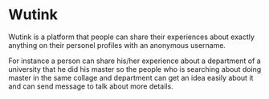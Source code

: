 # Wutink

Wutink is a platform that people can share their experiences about exactly anything on their personel profiles with an anonymous username.

For instance a person can share his/her experience about a department of a university that he did his master so the people who is searching about doing master in the same collage and department can get an idea easily about it and can send message to talk about more details.       
